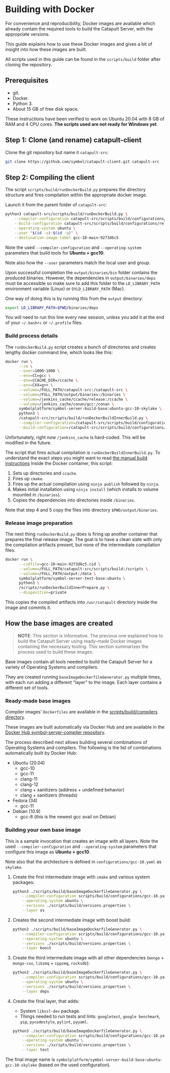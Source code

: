 # Building with Docker

For convenience and reproducibility, Docker images are available which already contain the required tools to build the Catapult Server, with the appropriate versions.

This guide explains how to use these Docker images and gives a bit of insight into how these images are built.

All scripts used in this guide can be found in the ``scripts/build`` folder after cloning the repository.

## Prerequisites

- git.
- Docker.
- Python 3.
- About 15 GB of free disk space.

These instructions have been verified to work on Ubuntu 20.04 with 8 GB of RAM and 4 CPU cores. **The scripts used are not ready for Windows yet**.

## Step 1: Clone (and rename) catapult-client

Clone the git repository but name it ``catapult-src``:

```sh
git clone https://github.com/symbol/catapult-client.git catapult-src
```

## Step 2: Compiling the client

The script ``scripts/build/runDockerBuild.py`` prepares the directory structure and fires compilation within the appropriate docker image.

Launch it from the parent folder of ``catapult-src``:

```bash
python3 catapult-src/scripts/build/runDockerBuild.py \
    --compiler-configuration catapult-src/scripts/build/configurations/gcc-10.yaml \
    --build-configuration catapult-src/scripts/build/configurations/release-private.yaml \
    --operating-system ubuntu \
    --user "$(id -u):$(id -g)" \
    --destination-image-label gcc-10-main-9273d6c5
```

Note the used ``--compiler-configuration`` and ``--operating-system`` parameters that build tools for **Ubuntu + gcc10**.

Note also how the ``--user`` parameters match the local user and group.

Upon successful completion the ``output/binaries/bin`` folder contains the produced binaries. However, the dependencies in ``output/binaries/deps`` must be accessible so make sure to add this folder to the ``LD_LIBRARY_PATH`` environment variable (Linux) or ``DYLD_LIBRARY_PATH`` (Mac).

  One way of doing this is by running this from the ``output`` directory:

  ```sh
  export LD_LIBRARY_PATH=$PWD/binaries/deps
  ```

  You will need to run this line every new session, unless you add it at the end of your ``~/.bashrc`` or ``~/.profile`` files.

### Build process details

The `runDockerBuild.py` script creates a bunch of directories and creates lengthy docker command line, which looks like this:

```bash
docker run \
      --rm \
      --user=1000:1000 \
      --env=CC=gcc \
      --env=CCACHE_DIR=/ccache \
      --env=CXX=g++ \
      --volume=/FULL_PATH/catapult-src:/catapult-src \
      --volume=/FULL_PATH/output/binaries:/binaries \
      --volume=/jenkins_cache/ccache/release:/ccache \
      --volume=/jenkins_cache/conan/gcc:/conan \
      symbolplatform/symbol-server-build-base:ubuntu-gcc-10-skylake \
      python3 \
      /catapult-src/scripts/build/runDockerBuildInnerBuild.py \
      --compiler-configuration=/catapult-src/scripts/build/configurations/gcc-10.yaml \
      --build-configuration=/catapult-src/scripts/build/configurations/release-private.yaml
```

Unfortunately, right now `/jenkins_cache` is hard-coded. This will be modified in the future.

The script that fires actual compilation is `runDockerBuildInnerBuild.py`. To understand the exact steps you might want to read [the manual build instructions](BUILD-manual.md) Inside the Docker container, this script:

1. Sets up directories and ``ccache``.
2. Fires up ``cmake``.
3. Fires up the actual compilation using ``ninja publish`` followed by ``ninja``.
4. Makes initial installation using ``ninja install`` (which installs to volume mounted in ``/binaries``).
5. Copies the dependencies into directories inside ``/binaries``.

Note that step 4 and 5 copy the files into directory ``$PWD/output/binaries``.

### Release image preparation

The next thing ``runDockerBuild.py`` does is firing up another container that prepares the final release image. The goal is to have a clean slate with only the compilation artifacts present, but none of the intermediate compilation files.

```bash
docker run \
      --cidfile=gcc-10-main-9273d6c5.cid \
      --volume=/FULL_PATH/catapult-src/scripts/build:/scripts \
      --volume=/FULL_PATH/output:/data \
      symbolplatform/symbol-server-test-base:ubuntu \
      python3 \
      /scripts/runDockerBuildInnerPrepare.py \
      --disposition=private
```

This copies the compiled artifacts into ``/usr/catapult`` directory inside the image and commits it.

## How the base images are created

> **NOTE**:
> This section is informative. The previous one explained how to build the Catapult Server using ready-made Docker images containing the necessary tooling. This section summarizes the process used to build these images.

Base images contain all tools needed to build the Catapult Server for a variety of Operating Systems and compilers.

They are created running ``baseImageDockerfileGenerator.py`` multiple times, with each run adding a different "layer" to the image. Each layer contains a different set of tools.

### Ready-made base images

Compiler images' ``Dockerfiles`` are available in the [scripts/build/compilers directory](https://github.com/symbol/catapult-client/tree/main/scripts/build/compilers).

These images are built automatically via Docker Hub and are available in the [Docker Hub symbol-server-compiler repository](https://hub.docker.com/repository/docker/symbolplatform/symbol-server-compiler).

The process described next allows building several combinations of Operating Systems and compilers. The following is the list of combinations automatically built by Docker Hub:

- Ubuntu (20.04)
  - gcc-10
  - gcc-11
  - clang-11
  - clang-12
  - clang + sanitizers (address + undefined behavior)
  - clang + sanitizers (threads)
- Fedora (34)
  - gcc-11
- Debian (10.9)
  - gcc-8 (this is the newest gcc avail on Debian)

### Building your own base image

This is a sample invocation that creates an image with all layers. Note the used ``--compiler-configuration`` and ``--operating-system`` parameters that configure this image as **Ubuntu + gcc10**.

Note also that the architecture is defined in ``configurations/gcc-10.yaml`` as ``skylake``.

1. Create the first intermediate image with ``cmake`` and various system packages:

   ```bash
   python3 ./scripts/build/baseImageDockerfileGenerator.py \
       --compiler-configuration scripts/build/configurations/gcc-10.yaml \
       --operating-system ubuntu \
       --versions ./scripts/build/versions.properties \
       --layer os
   ```

2. Creates the second intermediate image with boost build:

   ```bash
   python3 ./scripts/build/baseImageDockerfileGenerator.py \
       --compiler-configuration scripts/build/configurations/gcc-10.yaml \
       --operating-system ubuntu \
       --versions ./scripts/build/versions.properties \
       --layer boost
   ```

3. Create the third intermediate image with all other dependencies (``mongo`` + ``mongo-cxx``, ``libzmq`` + ``cppzmq``, ``rocksdb``):

   ```bash
   python3 ./scripts/build/baseImageDockerfileGenerator.py \
       --compiler-configuration scripts/build/configurations/gcc-10.yaml \
       --operating-system ubuntu \
       --versions ./scripts/build/versions.properties \
       --layer deps
   ```

4. Create the final layer, that adds:
   - System ``libssl-dev`` package.
   - Things needed to run tests and lints: ``googletest``, ``google benchmark``, ``pip``, ``pycodestyle``, ``pylint``, ``pyyaml``.

   ```bash
   python3 ./scripts/build/baseImageDockerfileGenerator.py \
       --compiler-configuration scripts/build/configurations/gcc-10.yaml \
       --operating-system ubuntu \
       --versions ./scripts/build/versions.properties \
       --layer test
   ```

The final image name is `symbolplatform/symbol-server-build-base:ubuntu-gcc-10-skylake` (based on the used configuration).
